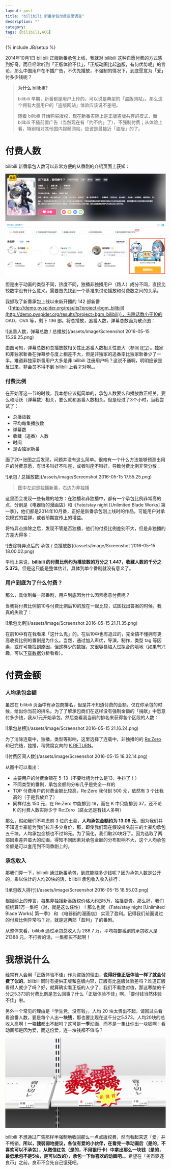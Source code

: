 ```yaml
---
layout: post
title: "bilibili 新番承包付费意愿调查"
description: ""
category: 
tags: [bilibili,ACG]
---
```

{% include JB/setup %}


2014年10月1日 bilibili 正版新番承包上线，我就对 bilibili 这种自愿付费的方式感到好奇。而且经常听到「正版体验不佳」，「正版动画比起盗版，有何优势呢」的言论，那么中国用户在不插广告，不优先播放，不强制的情况下，到底愿意为「爱」付多少钱呢？

> **为什么 bilibili?**
>
> bilibili 早期，新番都是用户上传的，可以说是典型的「盗版网站」。那么这个拥有大量用户的「盗版网站」体验应该说不差吧。
>
> 随着 bilibili 开始购买版权，现在新番实际上是正版盗版共存的模式，而 bilibili 不插前置广告（当然现在有「约不约」了），不强制付费；从体验上看，特别相对其他国内视频网站，应该是最接近「盗版」的了。

付费人数
=======

bilibili 新番承包人数可以非常方便的从番剧的介绍页面上获知：

![sponsor count](/assets/image/Screenshot_2016-05-15_13_41_24.png)

但是由于动画的类型不同，热度不同，独播非独播用户（路人）成分不同，直接比较数字没有什么意义。需要首先找到一个基准来讨论播放和付费数之间的关系。

我抓取了新番承包上线以来新开播的 142 部新番（[http://demo.pyspider.org/results?project=bgm_bilibili](http://demo.pyspider.org/results?project=bgm_bilibili)），去除话数小于10的 OAD，OVA 等，剩下 136 部。将总播放，追番人数，弹幕总数画为散点图：

![追番人数，弹幕总数 / 总播放](/assets/image/Screenshot 2016-05-15 15.29.25.png)

由图可知，弹幕总数和总播放数相关性比追番人数相关性更大（参照 [R^2]）。独家和非独家新番在弹幕参与度上相差不大，但是非独家的追番率比独家新番少了一半。难道非独家新番用户大多是非 bilibili 注册用户吗？这说不通啊，明明应该是反过来，非会员不得不到 bilibili 上看才对啊。。

### 付费比例

在开始写这一节的时候，我本想应该挺简单的，承包人数要么和播放数正相关，要么和活跃（弹幕数）相关，要么就和追番人数相关。但是经过了3个小时，当我尝试了：

* 总播放数
* 平均每集播放数
* 弹幕数
* 收藏（追番）人数
* 时间
* 是否独家新番

画了20+张图之后发现，问题并没有这么简单。很难有一个什么方法能够预测出用户的付费意愿，有很多叫好不叫座，或者叫座不叫好，导致付费比例非常分散：

![承包 / 总播放数](/assets/image/Screenshot 2016-05-15 17.55.25.png)

> 图中左边是独播新番，右边为非独播

这里面会发现一些有趣的地方：在独播和非独播中，都有一个承包比例非常高的点，分别是《电器街的漫画店》和《Fate/stay night [Unlimited Blade Works] 第一季》，他们都是2014年10月番，正好是新番承包刚上线时的作品，可能用户对承包模式的尝鲜，或者前期宣传上的增益。

将特异点排除之后，发现不管是否独播，他们的付费比例差别不大，但是非独播的方差大得多：

![去除特异点后的 承包 / 总播放数](/assets/image/Screenshot 2016-05-15 18.00.02.png)

平均上来说，**bilibili 的付费比例约为播放数的万分之 1.447，收藏人数的千分之5.373**。但是这只能是整体估计，具体到单个番剧就没有意义了。

### 用户到底为了什么付费？

那么，具体到每一部番剧，用户到底因为什么因素愿意付费呢？

当我将付费比例前10与付费比例后10的放在一起比较，试图找出答案的时候，我真的失败了：

![承包比例](/assets/image/Screenshot 2016-05-15 21.11.35.png)

在前10中有在我看来「这什么鬼」的，在后10中也有追过的，完全搞不懂拥有更高收费比例的番剧是为什么。当然，通过加入声优，导演，制作，类型 tag 等因素，或许可能找到原因，但这样少的数据，又很容易陷入过拟合的境地（如果有兴趣，可以[下载数据](http://demo.pyspider.org/results?project=bgm_bilibili)分析看看）。


付费金额
=======

### 人均承包金额

虽然在 bilibili 页面中有承包商排名，但是并不知道付费的金额，仅在你承包的时候，给出你当前的排名。为了了解承包商们在这样没有强制金额的「捐献」中愿意付多少钱，我从1元开始承包，然后查看我当前的排名来获得各个区段的人数：

![承包总榜](/assets/image/Screenshot 2016-05-15 21.16.24.png)

为了消除连载中，独播，类型等影响，这里选择了连载中，非独播的的 [Re:Zero](http://bangumi.bilibili.com/anime/3461) 和已完结，独播，稍微腐女向的 [K RETURN](http://bangumi.bilibili.com/anime/2725)。

![付费区间人数](/assets/image/Screenshot 2016-05-15 18.32.14.png)

从图中可以看出：

* 主要用户的付费金额在 5-13（不要吐槽为什么是13，手抖了！）
* 不同类型的番剧，承包金额的分布几乎是完全一样的
* TOP 付费用户的付费金额比较高，Re:Zero 我付到 500 元，依然有 3 个比我高的（于是我放弃了）
* 同样付出 150 元，在 Re:Zero 中能排到 19，而在 K 中只能排到 37，还不论 K 的付费人数实际少于 Re:Zero（腐女还是有钱人多啊）

那么，假如我们不考虑前 3 位的土豪，**人均承包金额约为 13.08 元**。因为我们并不知道土豪能为我们拉升多少身价，那，即使我们现在假设排名前三的土豪均承包五千块，人均承包金额也不过18元。为了简化，我们取20块好了。因为选取了两部因素差异蛮大的动画，得知不同因素对承包金额的分布影响不大，这个人均承包金额是可以套用到不同番剧上的。

### 承包收入

那我们算一下，bilibili 通过新番承包，到底能赚多少钱呢？因为承包人数是公开的，乘以估计的人均20块的话，bilibili 承包收入收入排行：

![承包收入排行](/assets/image/Screenshot 2016-05-15 18.55.03.png)

根据网上的传言，每集非独播新番版权价格大约是5万，独播更贵。那么好，我们统统算1万一集吧（对，就是这么任性）！那么也就 《Fate/stay night [Unlimited Blade Works] 第一季》 和 《电器街的漫画店》 实现了盈利。记得我们前面说过的付费比例异常吗？对，就是这两部「盈利」了的番剧。

从整体来看，bilibili 通过承包总收入为 288.7 万，平均每部番剧的承包收入是 21388 元，不打折的话，一集都买不起啊！


我想说什么
========

经常有人会用「正版体验不佳」作为盗版的理由，**说得好像正版体验一样了就会付费了似的**。bilibili 同时有提供正版和盗版内容，正版有比盗版体验差吗？难道正版看得人就少了吗？好，就算确实看正版的人少了，我们不看绝对值，那这寒酸的千分之5.373的付费比例是怎么回事？什么「正版体验不佳」啊，「要付钱当然体验不佳」啦。

另外一个常见的理由是「学生党，没有钱」，人均 20 块太贵出不起。请回过头看看追番人数，要是每个人出**一块钱**，那也要比现在这千分之5.373，人均20块的总收入高啊！**一块钱**都出不起吗？这可是**一季**动画，而不是一集让你出一块钱啊！看动画都是因为爱，而这份爱，连一块钱都不值吗？

![爱](/assets/image/Nisemonogatari_-_01_(MX_1280x720_x264_AAC).mp4_.jpg)

bilibili 不想通过广告那样半强制地收回那么一点点版权费，然而看起来这「爱」并不畅销。**所以，我弱弱地提议，各位有爱的小伙伴，在看完一季动画后（是的，不喜欢可以不承包），从微信红包（是的，不用银行卡）中拿出那么一块钱（是的，最低承包不是5块，是可以改的），承包一下你喜欢的动画吧。**。希望在「劣币驱逐良币」之前，良币不会先自己饿死吧。


[R^2]:          https://en.wikipedia.org/wiki/Coefficient_of_determination